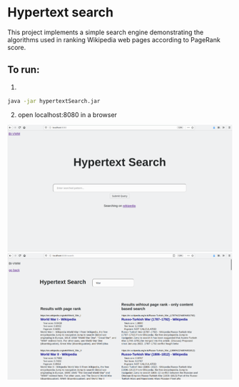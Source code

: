 # Hypertext search 

This project implements a simple search engine demonstrating the algorithms used in ranking Wikipedia web pages according to PageRank score.

## To run:
1.
```bash
java -jar hypertextSearch.jar
```
2. open localhost:8080 in a browser

![main](https://github.com/kosorpet/hypertext-search/blob/main/img/main.png)
![search](https://github.com/kosorpet/hypertext-search/blob/main/img/search.png)

